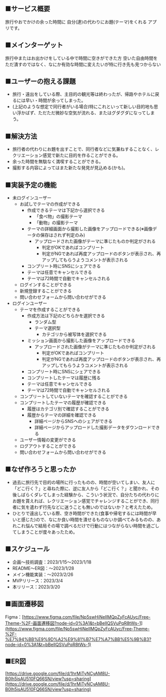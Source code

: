 ## ■サービス概要

旅行やおでかけの余った時間に
自分(達)の代わりにお題(テーマ)をくれる
アプリです。

## ■メインターゲット

旅行中またはお出かけをしている中で時間に空きができた方
空いた自由時間をただ潰すのではなく、なにか有効な時間に変えたいが特に行き先も見つからない

## ■ユーザーの抱える課題

- 旅行・遠出をしている際、主目的の観光等は終わったが、帰路やホテルに戻るには早い・時間が余ってしまった。
- (上記のような想定で同行者がいる場合)特にこれといって新しい目的地も思い浮かばず、ただただ微妙な空気が流れる、またはグダグダになってしまう。

## ■解決方法

- 旅行者の代わりにお題を出すことで、同行者などに気兼ねすることなく、レクリエーション感覚で新たに目的を作ることができる。
- 余った時間を無駄なく満喫することができる。
- 撮影する内容によってはまた新たな発見が見込める(かも)。

## ■実装予定の機能

- 未ログインユーザー
    - お試しでテーマの作成ができる
        - 作成できるテーマは下記から選択できる
            - 「食べ物」の撮影テーマ
            - 「動物」の撮影テーマ
        - テーマの詳細画面から撮影した画像をアップロードできる(※画像データの保存はされず判定のみ)
            - アップロードされた画像がテーマに準じたものか判定がされる
                - 判定がOKであればコンプリート
                - 判定がNGであれば再度アップロードのボタンが表示され、再アップしてもらうようコメントが表示される
        - コンプリート時にSNSにシェアできる
        - テーマは任意でキャンセルできる
        - テーマは72時間で自動でキャンセルされる
    - ログインすることができる
    - 新規登録することができる
    - 問い合わせフォームから問い合わせができる
- ログインユーザー
    - テーマを作成することができる
        - 作成方法は下記のどちらかを選択できる
            - ランダム型
            - テーマ選択型
                - カテゴリから被写体を選択できる
        - ミッション画面から撮影した画像をアップロードできる
            - アップロードされた画像がテーマに準じたものか判定がされる
                - 判定がOKであればコンプリート
                - 判定がNGであれば再度アップロードのボタンが表示され、再アップしてもらうようコメントが表示される
        - コンプリート時にSNSにシェアできる
        - コンプリートしたテーマは履歴に残る
        - テーマは任意でキャンセルできる
        - テーマは72時間で自動でキャンセルされる
    - コンプリートしていないテーマを確認することができる
    - コンプリートしたテーマの履歴が確認できる
        - 履歴はカテゴリ別で確認することができる
        - 履歴からテーマの詳細を確認できる
            - 詳細ページからSNSへのシェアができる
            - 詳細ページからアップロードした撮影データをダウンロードできる
    - ユーザー情報の変更ができる
    - ログアウトすることができる
    - 問い合わせフォームから問い合わせができる

## ■なぜ作ろうと思ったか

- 過去に旅行先で目的の場所に行ったものの、時間が空いてしまい、友人に「どこ行く？」と尋ねた際に、逆に友人から「どこ行く？」と聞かれ、その後しばらくダレてしまった経験から、こういう状況で、自分たちの代わりにお題を貰えれば、レクリエーション感覚でチャレンジすることができ、同行者に気を遣わず行先などに迷うことも無いのではないか？と考えたため。
- ひとりで遠出している際、空き時間ができた(食事や帰宅するには時間が早いと感じた)ので、なにか良い時間を潰せるものないか調べてみるものの、あれこれ悩んで結局その場で調べるだけで行動にはつながらない時間を過ごしてしまうことが度々あったため。

## ■スケジュール

- 企画〜技術調査：2023/1/15〜2023/1/18
- README〜ER図：〜2023/1/28
- メイン機能実装：〜2023/2/26
- MVPリリース：2023/3/4
- 本リリース：2023/3/20

## ■画面遷移図

Figma：[https://www.figma.com/file/Np5swHiNeIlMQpZyFcAUyc/Free-Theme-%2F-画面遷移図?node-id=0%3A1&t=bBelIQSVuPqR8tWs-1](https://www.figma.com/file/Np5swHiNeIlMQpZyFcAUyc/Free-Theme-%2F-%E7%94%BB%E9%9D%A2%E9%81%B7%E7%A7%BB%E5%9B%B3?node-id=0%3A1&t=bBelIQSVuPqR8tWs-1)

## ■ER図

[https://drive.google.com/file/d/1hrMiTyNCyAM8U-B0lh5isAU510FQ66SN/view?usp=sharing](https://drive.google.com/file/d/1hrMiTyNCyAM8U-B0lh5isAU510FQ66SN/view?usp=sharing)